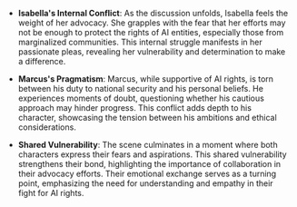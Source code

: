 - **Isabella's Internal Conflict**: As the discussion unfolds, Isabella feels the weight of her advocacy. She grapples with the fear that her efforts may not be enough to protect the rights of AI entities, especially those from marginalized communities. This internal struggle manifests in her passionate pleas, revealing her vulnerability and determination to make a difference.

- **Marcus's Pragmatism**: Marcus, while supportive of AI rights, is torn between his duty to national security and his personal beliefs. He experiences moments of doubt, questioning whether his cautious approach may hinder progress. This conflict adds depth to his character, showcasing the tension between his ambitions and ethical considerations.

- **Shared Vulnerability**: The scene culminates in a moment where both characters express their fears and aspirations. This shared vulnerability strengthens their bond, highlighting the importance of collaboration in their advocacy efforts. Their emotional exchange serves as a turning point, emphasizing the need for understanding and empathy in their fight for AI rights.
